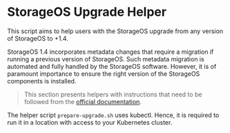 # StorageOS Upgrade Helper

This script aims to help users with the StorageOS upgrade from any version
of StorageOS to +1.4.

StorageOS 1.4 incorporates metadata changes that require a migration if running
a previous version of StorageOS. Such metadata migration is automated and
fully handled by the StorageOS software. However, it is of paramount importance to
ensure the right version of the StorageOS components is installed.

> This section presents helpers with instructions that need to be followed from
> the [official documentation](https://docs.storageos.com/docs/operations/upgrades).


The helper script `prepare-upgrade.sh` uses kubectl. Hence, it is required to
run it in a location with access to your Kubernetes cluster.
